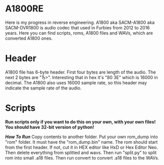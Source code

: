 # A1800RE
Here is my progress in reverse engineering. A1800 aka SACM-A1800 aka SACM-DVR1800 is audio codec that used in Furbies from 2012 to 2016 years. Here you can find scripts, roms, A1800 files and WAVs, which are converted A1800 ones.

# Header
A1800 file has 6-byte header. First four bytes are length of the audio. The next 2 bytes are "Ђ>". Interesting that in hex it's "80 3E" which is 16000 in decimal. The A1800 also uses 16000 sample rate, so this header may indicate the sample rate of the audio.

# Scripts
**Run scripts only if you want to do this on your own, with your own files!**
**You should have 32-bit version of python!**

***How To Run***
Copy contents to another folder. Put your own rom_dump into "rom" folder. It must have the "rom_dump.bin" name. The rom should start from the first header. If not, cut it in HEX editor like HxD or Hex Editor Neo. Then delete everything from splitted and wavs. Then run "split.py" to split rom into small .a18 files. Then run convert to convert .a18 files to the WAVs.
